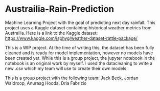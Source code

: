 # Austrailia-Rain-Prediction
Machine Learning Project with the goal of predicting next day rainfall. This project uses a Kaggle dataset containing historical weather metrics from Austrailia. Here is a link to the Kaggle dataset: https://www.kaggle.com/jsphyg/weather-dataset-rattle-package/

This is a WIP project. At the time of writing this, the dataset has been fully cleaned and is ready for model implementation, however no models have been created yet. While this is a group project, the jupyter notebook in the notebook is an original work by myself. I used the datacleaning to write a new .csv which my team will use to create their own models. 

This is a group project with the following team: Jack Beck, Jordan Waldroop, Anuraag Hooda, Dria Fabrizio
